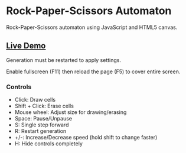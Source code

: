 # Rock-Paper-Scissors Automaton

Rock-Paper-Scissors automaton using JavaScript and HTML5 canvas.

## [Live Demo](https://robyt3.github.io/automaton/)

Generation must be restarted to apply settings.

Enable fullscreen (F11) then reload the page (F5) to cover entire screen.

### Controls

- Click: Draw cells
- Shift + Click: Erase cells
- Mouse wheel: Adjust size for drawing/erasing
- Space: Pause/Unpause
- S: Single step forward
- R: Restart generation
- +/-: Increase/Decrease speed (hold shift to change faster)
- H: Hide controls completely
